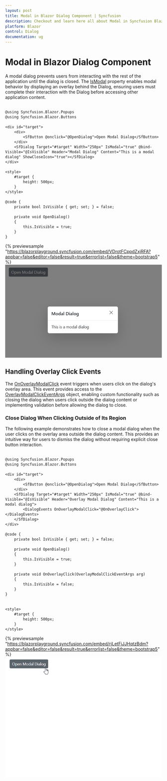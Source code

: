 ```yaml
---
layout: post
title: Modal in Blazor Dialog Component | Syncfusion
description: Checkout and learn here all about Modal in Syncfusion Blazor Dialog component and much more details.
platform: Blazor
control: Dialog
documentation: ug
---
```


# Modal in Blazor Dialog Component

A modal dialog prevents users from interacting with the rest of the application until the dialog is closed. The [IsModal](https://help.syncfusion.com/cr/blazor/Syncfusion.Blazor.Popups.SfDialog.html#Syncfusion_Blazor_Popups_SfDialog_IsModal) property enables modal behavior by displaying an overlay behind the Dialog, ensuring users must complete their interaction with the Dialog before accessing other application content.

```cshtml

@using Syncfusion.Blazor.Popups
@using Syncfusion.Blazor.Buttons

<div id="target">
    <div>
        <SfButton @onclick="@OpenDialog">Open Modal Dialog</SfButton>
    </div>
    <SfDialog Target="#target" Width="250px" IsModal="true" @bind-Visible="@IsVisible" Header="Modal Dialog" Content="This is a modal dialog" ShowCloseIcon="true"></SfDialog>
</div>

<style>
    #target {
        height: 500px;
    }
</style>

@code {
    private bool IsVisible { get; set; } = false;

    private void OpenDialog()
    {
        this.IsVisible = true;
    }
}

```

{% previewsample "https://blazorplayground.syncfusion.com/embed/VDrotFCppdZxjRFA?appbar=false&editor=false&result=true&errorlist=false&theme=bootstrap5" %}
![Modal in Blazor Dialog](./images/blazor-modal-dialog.png)

## Handling Overlay Click Events

The [OnOverlayModalClick](https://help.syncfusion.com/cr/blazor/Syncfusion.Blazor.Popups.DialogEvents.html#Syncfusion_Blazor_Popups_DialogEvents_OnOverlayModalClick) event triggers when users click on the dialog's overlay area. This event provides access to the [OverlayModalClickEventArgs](https://help.syncfusion.com/cr/blazor/Syncfusion.Blazor.Popups.OverlayModalClickEventArgs.html) object, enabling custom functionality such as closing the dialog when users click outside the dialog content or implementing validation before allowing the dialog to close.

### Close Dialog When Clicking Outside of Its Region

The following example demonstrates how to close a modal dialog when the user clicks on the overlay area outside the dialog content. This provides an intuitive way for users to dismiss the dialog without requiring explicit close button interaction.

```cshtml

@using Syncfusion.Blazor.Popups
@using Syncfusion.Blazor.Buttons

<div id="target">
    <div>
        <SfButton @onclick="@OpenDialog">Open Modal Dialog</SfButton>
    </div>
    <SfDialog Target="#target" Width="250px" IsModal="true" @bind-Visible="@IsVisible" Header="Overlay Modal Dialog" Content="This is a modal dialog">
        <DialogEvents OnOverlayModalClick="@OnOverlayClick"></DialogEvents>
    </SfDialog>
</div>

@code {
    private bool IsVisible { get; set; } = false;

    private void OpenDialog()
    {
        this.IsVisible = true;
    }

    private void OnOverlayClick(OverlayModalClickEventArgs arg)
    {
        this.IsVisible = false;
    }
}


<style>
    #target {
        height: 500px;
    }
</style>

```

{% previewsample "https://blazorplayground.syncfusion.com/embed/rjLetFiJJHqtzBdm?appbar=false&editor=false&result=true&errorlist=false&theme=bootstrap5"  %}
![Blazor Dialog with Modal Overlay](./images/blazor-dialog-modal-closes.gif)